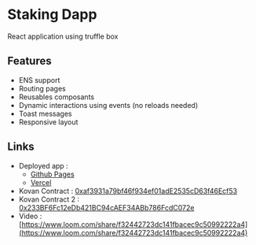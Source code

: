 # Staking Dapp
React application using truffle box

## Features
- ENS support
- Routing pages
- Reusables composants
- Dynamic interactions using events (no reloads needed)
- Toast messages
- Responsive layout

## Links

- Deployed app :
  - [Github Pages](https://github.com/mbigant/Formation-projet4)
  - [Vercel](https://staking-rust.vercel.app/#/)
- Kovan Contract : [0xaf3931a79bf46f934ef01adE2535cD63f46Ecf53](https://ropsten.etherscan.io/address/0x66b7b01C7599A8eF781779AD34CC4FE0a1037384)
- Kovan Contract 2 : [0x233BF6Fc12eDb421BC94cAEF34ABb786FcdC072e](https://kovan.etherscan.io/address/0x233bf6fc12edb421bc94caef34abb786fcdc072e)
- Video : [https://www.loom.com/share/f32442723dc141fbacec9c50992222a4](https://www.loom.com/share/f32442723dc141fbacec9c50992222a4)
